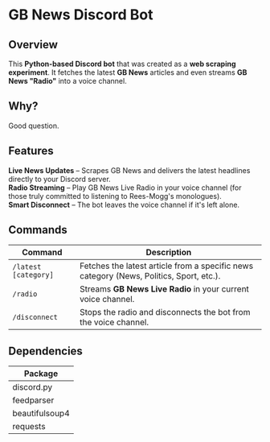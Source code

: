 # GB News Discord Bot

## Overview
This **Python-based Discord bot** that was created as a **web scraping experiment**. It fetches the latest **GB News** articles and even streams **GB News "Radio"** into a voice channel.

## Why?
Good question.

## Features
**Live News Updates** – Scrapes GB News and delivers the latest headlines directly to your Discord server.  
**Radio Streaming** – Play GB News Live Radio in your voice channel (for those truly committed to listening to Rees-Mogg's monologues).  
**Smart Disconnect** – The bot leaves the voice channel if it's left alone.  

## Commands
| **Command**   | **Description** |
|--------------|----------------|
| `/latest [category]` | Fetches the latest article from a specific news category (News, Politics, Sport, etc.). |
| `/radio` | Streams **GB News Live Radio** in your current voice channel. |
| `/disconnect` | Stops the radio and disconnects the bot from the voice channel. |

## Dependencies
| Package          |
|-----------------|
| discord.py      |
| feedparser      |
| beautifulsoup4  |
| requests        |
